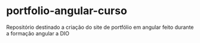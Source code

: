 # portfolio-angular-curso
Repositório destinado a criação do site de portfólio em angular feito durante a formação angular a DIO
